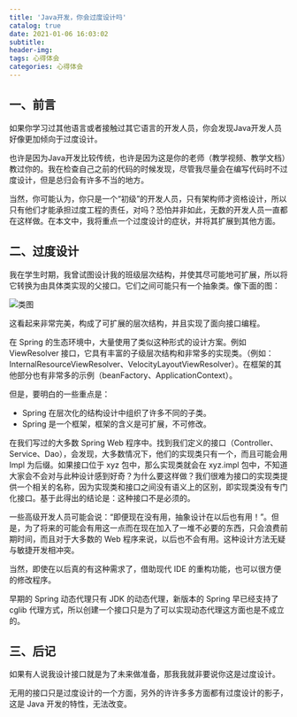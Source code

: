 ```yaml
---
title: 'Java开发，你会过度设计吗'
catalog: true
date: 2021-01-06 16:03:02
subtitle:
header-img:
tags: 心得体会
categories: 心得体会
---
```


## 一、前言
如果你学习过其他语言或者接触过其它语言的开发人员，你会发现Java开发人员好像更加倾向于过度设计。

也许是因为Java开发比较传统，也许是因为这是你的老师（教学视频、教学文档）教过你的。我在检查自己之前的代码的时候发现，尽管我尽量会在编写代码时不过度设计，但是总归会有许多不当的地方。

当然，你可能认为，你只是一个“初级”的开发人员，只有架构师才资格设计，所以只有他们才能承担过度工程的责任，对吗？恐怕并非如此，无数的开发人员一直都在这样做。在本文中，我将重点一个过度设计的症状，并将其扩展到其他方面。

## 二、过度设计
我在学生时期，我曾试图设计我的班级层次结构，并使其尽可能地可扩展，所以将它转换为由具体类实现的父接口。它们之间可能只有一个抽象类。像下面的图：

![类图](01.png)

这看起来非常完美，构成了可扩展的层次结构，并且实现了面向接口编程。

在 Spring 的生态环境中，大量使用了类似这种形式的设计方案。例如 ViewResolver 接口，它具有丰富的子级层次结构和非常多的实现类。（例如：InternalResourceViewResolver、VelocityLayoutViewResolver）。在框架的其他部分也有非常多的示例（beanFactory、ApplicationContext）。

但是，要明白的一些重点是：

- Spring 在层次化的结构设计中组织了许多不同的子类。
- Spring 是一个框架，框架的含义是可扩展，不可修改。

在我们写过的大多数 Spring Web 程序中。找到我们定义的接口（Controller、Service、Dao），会发现，大多数情况下，他们的实现类只有一个，而且可能会用 Impl 为后缀。如果接口位于 xyz 包中，那么实现类就会在 xyz.impl 包中，不知道大家会不会对与此种设计感到好奇？为什么要这样做？我们很难为接口的实现类提供一个相关的名称，因为实现类和接口之间没有语义上的区别，即实现类没有专门化接口。基于此得出的结论是：这种接口不是必须的。

一些高级开发人员可能会说：“即便现在没有用，抽象设计在以后也有用！”。但是，为了将来的可能会有用这一点而在现在加入了一堆不必要的东西，只会浪费前期时间，而且对于大多数的 Web 程序来说，以后也不会有用。这种设计方法无疑与敏捷开发相冲突。

当然，即使在以后真的有这种需求了，借助现代 IDE 的重构功能，也可以很方便的修改程序。

早期的 Spring 动态代理只有 JDK 的动态代理，新版本的 Spring 早已经支持了 cglib 代理方式，所以创建一个接口只是为了可以实现动态代理这方面也是不成立的。

## 三、后记
如果有人说我设计接口就是为了未来做准备，那我我就非要说你这是过度设计。

无用的接口只是过度设计的一个方面，另外的许许多多方面都有过度设计的影子，这是 Java 开发的特性，无法改变。